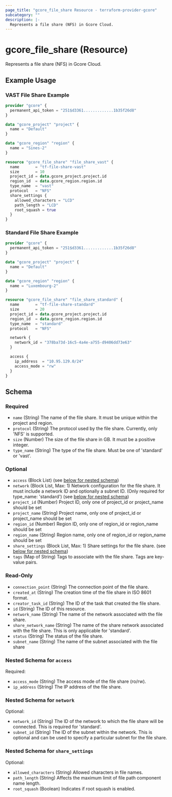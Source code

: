 ```yaml
---
page_title: "gcore_file_share Resource - terraform-provider-gcore"
subcategory: ""
description: |-
  Represents a file share (NFS) in Gcore Cloud.
---
```


# gcore_file_share (Resource)

Represents a file share (NFS) in Gcore Cloud.

## Example Usage

### VAST File Share Example

```terraform
provider "gcore" {
  permanent_api_token = "251$d3361.............1b35f26d8"
}

data "gcore_project" "project" {
  name = "Default"
}

data "gcore_region" "region" {
  name = "Sines-2"
}

resource "gcore_file_share" "file_share_vast" {
  name       = "tf-file-share-vast"
  size       = 10
  project_id = data.gcore_project.project.id
  region_id  = data.gcore_region.region.id
  type_name  = "vast"
  protocol   = "NFS"
  share_settings {
    allowed_characters = "LCD"
    path_length = "LCD"
    root_squash = true
  }
}
```

### Standard File Share Example

```terraform
provider "gcore" {
  permanent_api_token = "251$d3361.............1b35f26d8"
}

data "gcore_project" "project" {
  name = "Default"
}

data "gcore_region" "region" {
  name = "Luxembourg-2"
}

resource "gcore_file_share" "file_share_standard" {
  name       = "tf-file-share-standard"
  size       = 20
  project_id = data.gcore_project.project.id
  region_id  = data.gcore_region.region.id
  type_name  = "standard"
  protocol   = "NFS"

  network {
    network_id = "378ba73d-16c5-4a4e-a755-d9406dd73e63"
  }

  access {
    ip_address  = "10.95.129.0/24"
    access_mode = "rw"
  }
}
```

<!-- schema generated by tfplugindocs -->
## Schema

### Required

- `name` (String) The name of the file share. It must be unique within the project and region.
- `protocol` (String) The protocol used by the file share. Currently, only 'NFS' is supported.
- `size` (Number) The size of the file share in GB. It must be a positive integer.
- `type_name` (String) The type of the file share. Must be one of 'standard' or 'vast'.

### Optional

- `access` (Block List) (see [below for nested schema](#nestedblock--access))
- `network` (Block List, Max: 1) Network configuration for the file share. It must include a network ID and optionally a subnet ID. (Only required for type_name: 'standard') (see [below for nested schema](#nestedblock--network))
- `project_id` (Number) Project ID, only one of project_id or project_name should be set
- `project_name` (String) Project name, only one of project_id or project_name should be set
- `region_id` (Number) Region ID, only one of region_id or region_name should be set
- `region_name` (String) Region name, only one of region_id or region_name should be set
- `share_settings` (Block List, Max: 1) Share settings for the file share. (see [below for nested schema](#nestedblock--share_settings))
- `tags` (Map of String) Tags to associate with the file share. Tags are key-value pairs.

### Read-Only

- `connection_point` (String) The connection point of the file share.
- `created_at` (String) The creation time of the file share in ISO 8601 format.
- `creator_task_id` (String) The ID of the task that created the file share.
- `id` (String) The ID of this resource.
- `network_name` (String) The name of the network associated with the file share.
- `share_network_name` (String) The name of the share network associated with the file share. This is only applicable for 'standard'.
- `status` (String) The status of the file share.
- `subnet_name` (String) The name of the subnet associated with the file share

<a id="nestedblock--access"></a>
### Nested Schema for `access`

Required:

- `access_mode` (String) The access mode of the file share (ro/rw).
- `ip_address` (String) The IP address of the file share.


<a id="nestedblock--network"></a>
### Nested Schema for `network`

Optional:

- `network_id` (String) The ID of the network to which the file share will be connected. This is required for 'standard'.
- `subnet_id` (String) The ID of the subnet within the network. This is optional and can be used to specify a particular subnet for the file share.


<a id="nestedblock--share_settings"></a>
### Nested Schema for `share_settings`

Optional:

- `allowed_characters` (String) Allowed characters in file names.
- `path_length` (String) Affects the maximum limit of file path component name length.
- `root_squash` (Boolean) Indicates if root squash is enabled.




 